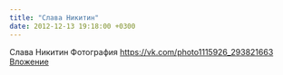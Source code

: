 ```yaml
---
title: "Слава Никитин"
date: 2012-12-13 19:18:00 +0300
---
```


Слава Никитин
Фотография
<a class="vk-attach" href="https://vk.com/photo1115926_293821663">https://vk.com/photo1115926_293821663</a>
<a class="vk-attach" href="https://vk.com/photo1115926_293821663">Вложение</a>
